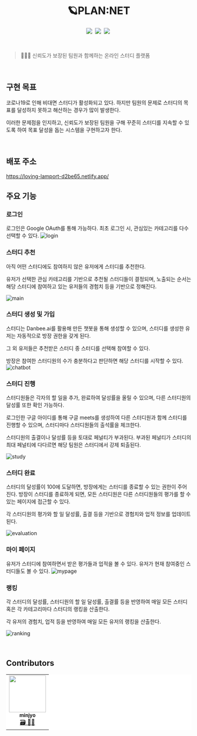 <h1 align="center">🪐PLAN:NET</h1>
<p>
</p>
<div align="center">
<img src="https://img.shields.io/badge/React-61DAFB?style=flat-square&logo=React&logoColor=#FFFFFF" class="center"/></a>&nbsp;
<img src="https://img.shields.io/badge/styled-components-DB7093?style=flat-square&logo=styled-components&logoColor=#DB7093" class="center"/></a>&nbsp;
<img src="https://img.shields.io/badge/redux-764ABC?style=flat-square&logo=redux&logoColor=#764ABC" class="center"/></a>&nbsp;
</div>
<p>
</p>
<div>&nbsp;</div>

  


> 👩‍👧‍👧 신뢰도가 보장된 팀원과 함께하는 온라인 스터디 플랫폼
<div>&nbsp;</div>
  

## 구현 목표

코로나19로 인해 비대면 스터디가 활성화되고 있다. 하지만 팀원의 문제로 스터디의 목표를 달성하지 못하고 해산하는 경우가 많이 발생한다.

이러한 문제점을 인지하고, 신뢰도가 보장된 팀원을 구해 꾸준히 스터디를 지속할 수 있도록 하여 목표 달성을 돕는 시스템을 구현하고자 한다.  
<div>&nbsp;</div>
  

## 배포 주소
https://loving-lamport-d2be65.netlify.app/

## 주요 기능



### 로그인

로그인은 Google OAuth를 통해 가능하다. 최초 로그인 시, 관심있는 카테고리를 다수 선택할 수 있다.
![login](https://user-images.githubusercontent.com/24283401/108343221-0a762680-721f-11eb-959c-99f2eb40204d.gif)


### 스터디 추천

아직 어떤 스터디에도 참여하지 않은 유저에게 스터디를 추천한다.

유저가 선택한 관심 카테고리를 기반으로 추천될 스터디들이 결정되며, 노출되는 순서는 해당 스터디에 참여하고 있는 유저들의 경험치 등을 기반으로 정해진다.

![main](https://user-images.githubusercontent.com/24283401/108342365-13b2c380-721e-11eb-9d9f-7733aeee780b.gif)
  


### 스터디 생성 및 가입

스터디는 Danbee.ai를 활용해 만든 챗봇을 통해 생성할 수 있으며, 스터디를 생성한 유저는 자동적으로 방장 권한을 갖게 된다. 

그 외 유저들은 추천받은 스터디 중 스터디를 선택해 참여할 수 있다.

방장은 참여한 스터디원의 수가 충분하다고 판단하면 해당 스터디를 시작할 수 있다.
![chatbot](https://user-images.githubusercontent.com/24283401/108343231-0d711700-721f-11eb-8d8e-fc1f9349d6ef.gif)

  

### 스터디 진행

스터디원들은 각자의 할 일을 추가, 완료하여 달성률을 올릴 수 있으며, 다른 스터디원의 달성률 또한 확인 가능하다.

로그인한 구글 아이디를 통해 구글 meets를 생성하여 다른 스터디원과 함께 스터디를 진행할 수 있으며, 스터디마다 스터디원들의 출석률을 체크한다.

스터디원의 출결이나 달성률 등을 토대로 페널티가 부과된다. 부과된 페널티가 스터디의 최대 페널티에 다다르면 해당 팀원은 스터디에서 강제 퇴출된다.

![study](https://user-images.githubusercontent.com/24283401/108342573-4b217000-721e-11eb-9d42-125857bbc79c.gif) 



### 스터디 완료

스터디의 달성률이 100에 도달하면, 방장에게는 스터디를 종료할 수 있는 권한이 주어진다. 방장이 스터디를 종료하게 되면, 모든 스터디원은 다른 스터디원들의 평가를 할 수 있는 페이지에 접근할 수 있다.

각 스터디원의 평가와 할 일 달성률, 출결 등을 기반으로 경험치와 업적 정보를 업데이트된다.

![evaluation](https://user-images.githubusercontent.com/24283401/108342629-5a082280-721e-11eb-98d0-ae3a2eb1ad8c.gif)
  

### 마이 페이지
유저가 스터디에 참여하면서 받은 평가들과 업적을 볼 수 있다.
유저가 현재 참여중인 스터디들도 볼 수 있다.
![mypage](https://user-images.githubusercontent.com/24283401/108342475-32b15580-721e-11eb-971e-4ea8b0d9f7b8.gif)


### 랭킹

각 스터디의 달성률, 스터디원의 할 일 달성률, 출결률 등을 반영하여 매일 모든 스터디 혹은 각 카테고리마다 스터디의 랭킹을 산출한다.

각 유저의 경험치, 업적 등을 반영하여 매일 모든 유저의 랭킹을 산출한다.

![ranking](https://user-images.githubusercontent.com/24283401/108342517-3d6bea80-721e-11eb-99af-f0dc7e734bef.gif)
<div>&nbsp;</div>



  

  
## Contributors

<table style="border-collapse: collapse; border: none;" bgcolor="ffffff">
  <tr style="border: none;" align="center">
    <td style="border: none;" align="center"><a href="https://github.com/minjyo"><img src="https://avatars.githubusercontent.com/u/24283401?v=4" width="100px;" alt=""/><br /><sub><b>minjyo</b></sub></a><br /><a href="https://github.com/orgs/cosmic-plannet/people/minjyo" title="Code">🗃 👩‍💻</a></td>
  </tr>
</table>
